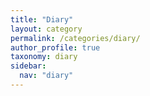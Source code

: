 ```yaml
---
title: "Diary"
layout: category
permalink: /categories/diary/
author_profile: true
taxonomy: diary
sidebar:
  nav: "diary"
---
```

